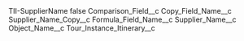 <?xml version="1.0" encoding="UTF-8"?>
<CustomMetadata xmlns="http://soap.sforce.com/2006/04/metadata" xmlns:xsi="http://www.w3.org/2001/XMLSchema-instance" xmlns:xsd="http://www.w3.org/2001/XMLSchema">
    <label>TII-SupplierName</label>
    <protected>false</protected>
    <values>
        <field>Comparison_Field__c</field>
        <value xsi:nil="true"/>
    </values>
    <values>
        <field>Copy_Field_Name__c</field>
        <value xsi:type="xsd:string">Supplier_Name_Copy__c</value>
    </values>
    <values>
        <field>Formula_Field_Name__c</field>
        <value xsi:type="xsd:string">Supplier_Name__c</value>
    </values>
    <values>
        <field>Object_Name__c</field>
        <value xsi:type="xsd:string">Tour_Instance_Itinerary__c</value>
    </values>
</CustomMetadata>
